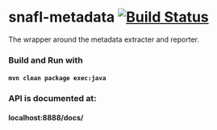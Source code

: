 # snafl-metadata [![Build Status](https://travis-ci.org/lockss/snafl-metadata.svg?branch=master)](https://travis-ci.org/lockss/snafl-metadata)
The wrapper around the metadata extracter and reporter.

### Build and Run with
#### <code>mvn clean package exec:java </code>

### API is documented at:
#### localhost:8888/docs/
